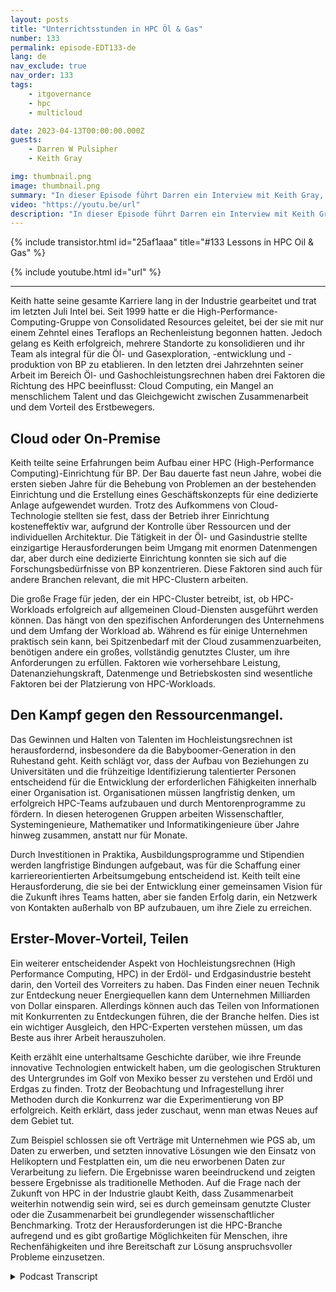 ```yaml
---
layout: posts
title: "Unterrichtsstunden in HPC Öl & Gas"
number: 133
permalink: episode-EDT133-de
lang: de
nav_exclude: true
nav_order: 133
tags:
    - itgovernance
    - hpc
    - multicloud

date: 2023-04-13T00:00:00.000Z
guests:
    - Darren W Pulsipher
    - Keith Gray

img: thumbnail.png
image: thumbnail.png
summary: "In dieser Episode führt Darren ein Interview mit Keith Gray, einem ehemaligen Direktor für High-Performance Computing bei British Petroleum. Mit über 30 Jahren Erfahrung in der Leitung von HPC-Zentren bietet Keith einen großartigen Einblick in die Herausforderungen, bewährte Praktiken und die Zukunft des High-Performance Computing."
video: "https://youtu.be/url"
description: "In dieser Episode führt Darren ein Interview mit Keith Gray, einem ehemaligen Direktor für High-Performance Computing bei British Petroleum. Mit über 30 Jahren Erfahrung in der Leitung von HPC-Zentren bietet Keith einen großartigen Einblick in die Herausforderungen, bewährte Praktiken und die Zukunft des High-Performance Computing."
---
```


<div>
{% include transistor.html id="25af1aaa" title="#133 Lessons in HPC Oil & Gas" %}

{% include youtube.html id="url" %}
</div>

---

Keith hatte seine gesamte Karriere lang in der Industrie gearbeitet und trat im letzten Juli Intel bei. Seit 1999 hatte er die High-Performance-Computing-Gruppe von Consolidated Resources geleitet, bei der sie mit nur einem Zehntel eines Teraflops an Rechenleistung begonnen hatten. Jedoch gelang es Keith erfolgreich, mehrere Standorte zu konsolidieren und ihr Team als integral für die Öl- und Gasexploration, -entwicklung und -produktion von BP zu etablieren. In den letzten drei Jahrzehnten seiner Arbeit im Bereich Öl- und Gashochleistungsrechnen haben drei Faktoren die Richtung des HPC beeinflusst: Cloud Computing, ein Mangel an menschlichem Talent und das Gleichgewicht zwischen Zusammenarbeit und dem Vorteil des Erstbewegers.

## Cloud oder On-Premise

Keith teilte seine Erfahrungen beim Aufbau einer HPC (High-Performance Computing)-Einrichtung für BP. Der Bau dauerte fast neun Jahre, wobei die ersten sieben Jahre für die Behebung von Problemen an der bestehenden Einrichtung und die Erstellung eines Geschäftskonzepts für eine dedizierte Anlage aufgewendet wurden. Trotz des Aufkommens von Cloud-Technologie stellten sie fest, dass der Betrieb ihrer Einrichtung kosteneffektiv war, aufgrund der Kontrolle über Ressourcen und der individuellen Architektur. Die Tätigkeit in der Öl- und Gasindustrie stellte einzigartige Herausforderungen beim Umgang mit enormen Datenmengen dar, aber durch eine dedizierte Einrichtung konnten sie sich auf die Forschungsbedürfnisse von BP konzentrieren. Diese Faktoren sind auch für andere Branchen relevant, die mit HPC-Clustern arbeiten.

Die große Frage für jeden, der ein HPC-Cluster betreibt, ist, ob HPC-Workloads erfolgreich auf allgemeinen Cloud-Diensten ausgeführt werden können. Das hängt von den spezifischen Anforderungen des Unternehmens und dem Umfang der Workload ab. Während es für einige Unternehmen praktisch sein kann, bei Spitzenbedarf mit der Cloud zusammenzuarbeiten, benötigen andere ein großes, vollständig genutztes Cluster, um ihre Anforderungen zu erfüllen. Faktoren wie vorhersehbare Leistung, Datenanziehungskraft, Datenmenge und Betriebskosten sind wesentliche Faktoren bei der Platzierung von HPC-Workloads.

## Den Kampf gegen den Ressourcenmangel.

Das Gewinnen und Halten von Talenten im Hochleistungsrechnen ist herausfordernd, insbesondere da die Babyboomer-Generation in den Ruhestand geht. Keith schlägt vor, dass der Aufbau von Beziehungen zu Universitäten und die frühzeitige Identifizierung talentierter Personen entscheidend für die Entwicklung der erforderlichen Fähigkeiten innerhalb einer Organisation ist. Organisationen müssen langfristig denken, um erfolgreich HPC-Teams aufzubauen und durch Mentorenprogramme zu fördern. In diesen heterogenen Gruppen arbeiten Wissenschaftler, Systemingenieure, Mathematiker und Informatikingenieure über Jahre hinweg zusammen, anstatt nur für Monate.

Durch Investitionen in Praktika, Ausbildungsprogramme und Stipendien werden langfristige Bindungen aufgebaut, was für die Schaffung einer karriereorientierten Arbeitsumgebung entscheidend ist. Keith teilt eine Herausforderung, die sie bei der Entwicklung einer gemeinsamen Vision für die Zukunft ihres Teams hatten, aber sie fanden Erfolg darin, ein Netzwerk von Kontakten außerhalb von BP aufzubauen, um ihre Ziele zu erreichen.

## Erster-Mover-Vorteil, Teilen

Ein weiterer entscheidender Aspekt von Hochleistungsrechnen (High Performance Computing, HPC) in der Erdöl- und Erdgasindustrie besteht darin, den Vorteil des Vorreiters zu haben. Das Finden einer neuen Technik zur Entdeckung neuer Energiequellen kann dem Unternehmen Milliarden von Dollar einsparen. Allerdings können auch das Teilen von Informationen mit Konkurrenten zu Entdeckungen führen, die der Branche helfen. Dies ist ein wichtiger Ausgleich, den HPC-Experten verstehen müssen, um das Beste aus ihrer Arbeit herauszuholen.

Keith erzählt eine unterhaltsame Geschichte darüber, wie ihre Freunde innovative Technologien entwickelt haben, um die geologischen Strukturen des Untergrundes im Golf von Mexiko besser zu verstehen und Erdöl und Erdgas zu finden. Trotz der Beobachtung und Infragestellung ihrer Methoden durch die Konkurrenz war die Experimentierung von BP erfolgreich. Keith erklärt, dass jeder zuschaut, wenn man etwas Neues auf dem Gebiet tut.

Zum Beispiel schlossen sie oft Verträge mit Unternehmen wie PGS ab, um Daten zu erwerben, und setzten innovative Lösungen wie den Einsatz von Helikoptern und Festplatten ein, um die neu erworbenen Daten zur Verarbeitung zu liefern. Die Ergebnisse waren beeindruckend und zeigten bessere Ergebnisse als traditionelle Methoden. Auf die Frage nach der Zukunft von HPC in der Industrie glaubt Keith, dass Zusammenarbeit weiterhin notwendig sein wird, sei es durch gemeinsam genutzte Cluster oder die Zusammenarbeit bei grundlegender wissenschaftlicher Benchmarking. Trotz der Herausforderungen ist die HPC-Branche aufregend und es gibt großartige Möglichkeiten für Menschen, ihre Rechenfähigkeiten und ihre Bereitschaft zur Lösung anspruchsvoller Probleme einzusetzen.



<details>
<summary> Podcast Transcript </summary>

<p></p>

</details>
